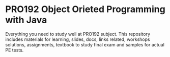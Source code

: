 # PRO192 Object Orieted Programming with Java 

Everything you need to study well at PRO192 subject. This repository includes materials for learning, slides, docs, links related, workshops solutions, assignments, textbook to study final exam and samples for actual PE tests.
